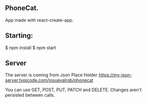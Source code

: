 
## PhoneCat.
App made with react-create-app. 


## Starting: 
$ npm install
$ npm start

## Server
The server is coming from Json Place Holder
https://my-json-server.typicode.com/josuevalrob/phonecat

You can use GET, POST, PUT, PATCH and DELETE. Changes aren't persisted between calls.